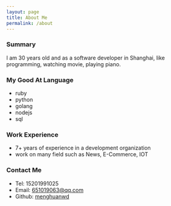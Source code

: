 ```yaml
---
layout: page
title: About Me
permalink: /about
---
```


### Summary

I am 30 years old and as a software developer in Shanghai, like programming, watching movie, playing piano.

### My Good At Language

* ruby
* python
* golang
* nodejs
* sql

### Work Experience

* 7+ years of experience in a development organization
* work on many field such as News, E-Commerce, IOT

### Contact Me

- Tel:  15201991025
- Email: 651019063@qq.com
- Github: [menghuanwd](https://github.com/menghuanwd)
